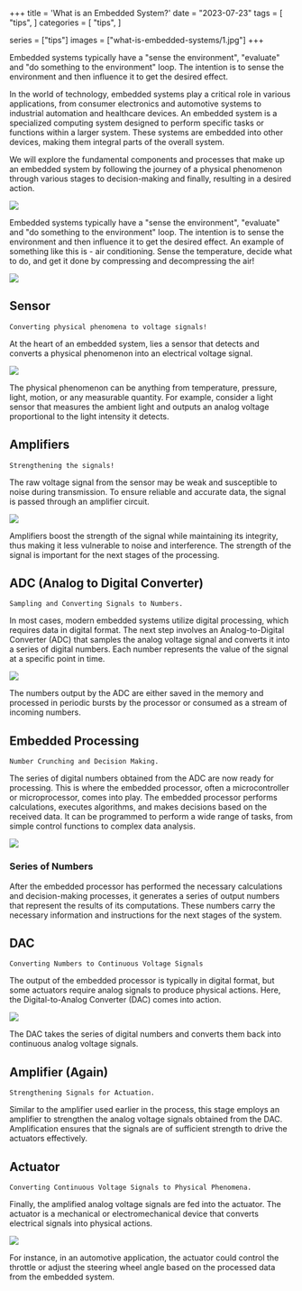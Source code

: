 +++
title = 'What is an Embedded System?'
date = "2023-07-23"
tags = [
    "tips",
]
categories = [
    "tips",
]

series = ["tips"]
images = ["what-is-embedded-systems/1.jpg"]
+++

Embedded systems typically have a "sense the environment", "evaluate" and "do something to the environment" loop. The intention is to sense the environment and then influence it to get the desired effect.
<!--more-->

In the world of technology, embedded systems play a critical role in various applications, from consumer electronics and automotive systems to industrial automation and healthcare devices. An embedded system is a specialized computing system designed to perform specific tasks or functions within a larger system. These systems are embedded into other devices, making them integral parts of the overall system.

We will explore the fundamental components and processes that make up an embedded system by following the journey of a physical phenomenon through various stages to decision-making and finally, resulting in a desired action.

![](1.jpg)

Embedded systems typically have a "sense the environment", "evaluate" and "do something to the environment" loop. The intention is to sense the environment and then influence it to get the desired effect. An example of something like this is - air conditioning. Sense the temperature, decide what to do, and get it done by compressing and decompressing the air!

![](2.png)

## Sensor

`Converting physical phenomena to voltage signals!`

At the heart of an embedded system, lies a sensor that detects and converts a physical phenomenon into an electrical voltage signal.

![](3.jpg)

The physical phenomenon can be anything from temperature, pressure, light, motion, or any measurable quantity. For example, consider a light sensor that measures the ambient light and outputs an analog voltage proportional to the light intensity it detects.

## Amplifiers

`Strengthening the signals!`

The raw voltage signal from the sensor may be weak and susceptible to noise during transmission. To ensure reliable and accurate data, the signal is passed through an amplifier circuit.

![](4.jpg)

Amplifiers boost the strength of the signal while maintaining its integrity, thus making it less vulnerable to noise and interference. The strength of the signal is important for the next stages of the processing.

## ADC (Analog to Digital Converter)

`Sampling and Converting Signals to Numbers.`

In most cases, modern embedded systems utilize digital processing, which requires data in digital format. The next step involves an Analog-to-Digital Converter (ADC) that samples the analog voltage signal and converts it into a series of digital numbers. Each number represents the value of the signal at a specific point in time.

![](5.jpg)

The numbers output by the ADC are either saved in the memory and processed in periodic bursts by the processor or consumed as a stream of incoming numbers.

## Embedded Processing

`Number Crunching and Decision Making.`

The series of digital numbers obtained from the ADC are now ready for processing. This is where the embedded processor, often a microcontroller or microprocessor, comes into play. The embedded processor performs calculations, executes algorithms, and makes decisions based on the received data. It can be programmed to perform a wide range of tasks, from simple control functions to complex data analysis.

![](6.jpg)

### Series of Numbers

After the embedded processor has performed the necessary calculations and decision-making processes, it generates a series of output numbers that represent the results of its computations. These numbers carry the necessary information and instructions for the next stages of the system.

## DAC

`Converting Numbers to Continuous Voltage Signals`

The output of the embedded processor is typically in digital format, but some actuators require analog signals to produce physical actions. Here, the Digital-to-Analog Converter (DAC) comes into action.

![](7,.jpg)

The DAC takes the series of digital numbers and converts them back into continuous analog voltage signals.

## Amplifier (Again)

`Strengthening Signals for Actuation.`

Similar to the amplifier used earlier in the process, this stage employs an amplifier to strengthen the analog voltage signals obtained from the DAC. Amplification ensures that the signals are of sufficient strength to drive the actuators effectively.

## Actuator

`Converting Continuous Voltage Signals to Physical Phenomena.`

Finally, the amplified analog voltage signals are fed into the actuator. The actuator is a mechanical or electromechanical device that converts electrical signals into physical actions.

![](8.jpg)

For instance, in an automotive application, the actuator could control the throttle or adjust the steering wheel angle based on the processed data from the embedded system.
